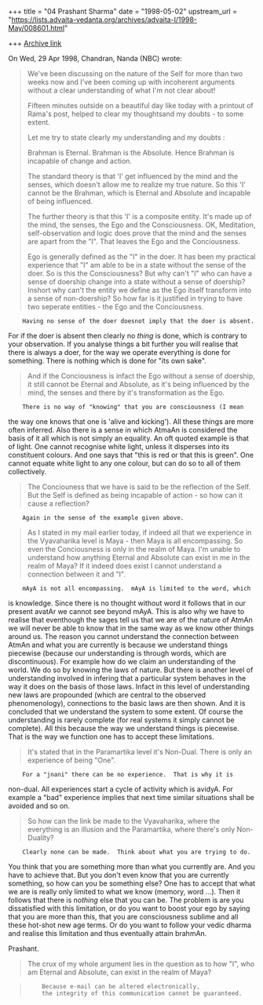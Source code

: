 +++
title = "04 Prashant Sharma"
date = "1998-05-02"
upstream_url = "https://lists.advaita-vedanta.org/archives/advaita-l/1998-May/008601.html"

+++
[Archive link](https://lists.advaita-vedanta.org/archives/advaita-l/1998-May/008601.html)

On Wed, 29 Apr 1998, Chandran, Nanda (NBC) wrote:

> We've been discussing on the nature of the Self for more than two weeks
> now and I've been coming up with incoherent arguments without a clear
> understanding of what I'm not clear about!
>
> Fifteen minutes outside on a beautiful day like today with a printout of
> Rama's post, helped to clear my thoughtsand my doubts - to some extent.
>
> Let me try to state clearly my understanding and my doubts :
>
> Brahman is Eternal. Brahman is the Absolute. Hence Brahman is incapable
> of change and action.
>
> The standard theory is that 'I' get influenced by the mind and the
> senses, which doesn't allow me to realize my true nature. So this 'I'
> cannot be the Brahman, which is Eternal and Absolute and incapable of
> being influenced.
>
> The further theory is that this 'I' is a composite entity. It's made up
> of the mind, the senses, the Ego and the Consciousness. OK, Meditation,
> self-observation and logic does prove that the mind and the senses are
> apart from the "I". That leaves the Ego and the Conciousness.
>
> Ego is generally defined as the "I" in the doer. It has been my
> practical experience that "I" am able to be in a state without the sense
> of the doer. So is this the Consciousness? But why can't "I" who can
> have a sense of doership change into a state without a sense of
> doership? Inshort why can't the entity we define as the Ego itself
> transform into a sense of non-doership? So how far is it justified in
> trying to have two seperate entities - the Ego and the Conciousness.
>

        Having no sense of the doer doesnot imply that the doer is absent.
For if the doer is absent then clearly no *thing* is done, which is
contrary to your observation. If you analyse things a bit further you will
realise that there is always a doer, for the way we operate everything is
done for something.  There is nothing which is done for "its own sake".


> And if the Conciousness is infact the Ego without a sense of doership,
> it still cannot be Eternal and Absolute, as it's being influenced by the
> mind, the senses and there by it's transformation as the Ego.

        There is no way of "knowing" that you are consciousness (I mean
the way one knows that one is 'alive and kicking').  All these things are
more often inferred.  Also there is a sense in which AtmaAn is considered
the basis of it all which is not simply an equality. An oft quoted example
is that of light.  One cannot recognise white light, unless it disperses
into its constituent colours. And one says that "this is red or that this
is green".  One cannot equate white light to any one colour, but can do so
to all of them collectively.


>
> The Conciouness that we have is said to be the reflection of the Self.
> But the Self is defined as being incapable of action - so how can it
> cause a reflection?
>
        Again in the sense of the example given above.


> As I stated in my mail earlier today, if indeed all that we experience
> in the Vyavaharika level is Maya - then Maya is all encompassing. So
> even the Conciousness is only in the realm of Maya. I'm unable to
> understand how anything Eternal and Absolute can exist in me in the
> realm of Maya? If it indeed does exist I cannot understand a connection
> between it and "I".
>

        mAyA is not all encompassing.  mAyA is limited to the word, which
is knowledge.  Since there is no thought without word it follows that in
our present avatAr we cannot see beyond mAyA.  This is also why we have to
realise that eventhough the sages tell us that we are of the nature of
AtmAn we will never be able to know that in the same way as we know other
things around us.  The reason you cannot understand the connection between
AtmAn and what you are currently is because we understand things
piecewise (because our understanding is through words, which are
discontinuous). For example how do we claim an understanding of the world.
We do so by knowing the laws of nature.  But there is another level of
understanding involved in infering that a particular system behaves in the
way it does on the basis of those laws. Infact in this level of
understanding new laws are propounded (which are central to the observed
phenomenology), connections to the basic laws are then shown.  And it is
concluded that we understand the system to some extent.  Of course the
understanding is rarely complete (for real systems it simply cannot be
complete).  All this because the way we understand things is piecewise.
That is the way we function one has to accept these limitations.

> It's stated that in the Paramartika level it's Non-Dual. There is only
> an experience of being "One".
>

        For a "jnani" there can be no experience.  That is why it is
non-dual. All experiences start a cycle of activity which is avidyA.  For
example a "bad" experience implies that next time similar situations shall
be avoided and so on.

> So how can the link be made to the Vyavaharika, where the everything is
> an illusion and the Paramartika, where there's only Non-Duality?
>

        Clearly none can be made.  Think about what you are trying to do.
You think that you are something more than what you currently are.  And
you have to achieve that.  But you don't even know that you are currently
something, so how can you be something else?  One has to accept that what
we are is really only limited to what we know (memory, word ...).  Then it
follows that there is no*thing* else that you can be. The problem is are
you dissatisfied with this limitation, or do you want to boost your ego by
saying that you are more than this, that you are consciousness sublime and
all these hot-shot new age terms.  Or do you want to follow your vedic
dharma and realise this limitation and thus eventually attain brahmAn.

Prashant.

> The crux of my whole argument lies in the question as to how "I", who am
> Eternal and Absolute, can exist in the realm of Maya?
>

>         Because e-mail can be altered electronically,
>         the integrity of this communication cannot be guaranteed.
>

